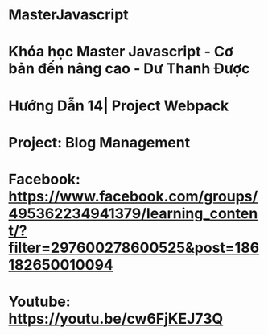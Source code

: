 # MasterJavascript
# Khóa học Master Javascript - Cơ bản đến nâng cao - Dư Thanh Được

# Hướng Dẫn 14| Project Webpack
  # Project: Blog Management
  # Facebook: https://www.facebook.com/groups/495362234941379/learning_content/?filter=297600278600525&post=186182650010094
  # Youtube: https://youtu.be/cw6FjKEJ73Q